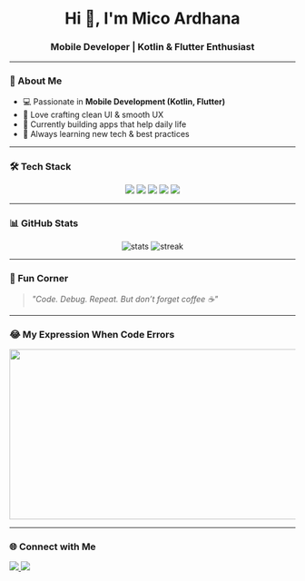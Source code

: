 <h1 align="center">Hi 👋, I'm Mico Ardhana</h1>
<h3 align="center">Mobile Developer | Kotlin & Flutter Enthusiast</h3>

---

### 🌸 About Me  
- 💻 Passionate in **Mobile Development (Kotlin, Flutter)**  
- 🎨 Love crafting clean UI & smooth UX  
- 🚀 Currently building apps that help daily life  
- 🌱 Always learning new tech & best practices  

---

### 🛠️ Tech Stack  
<p align="center">
  <img src="https://img.shields.io/badge/Kotlin-7F52FF?style=for-the-badge&logo=kotlin&logoColor=white"/>
  <img src="https://img.shields.io/badge/Flutter-02569B?style=for-the-badge&logo=flutter&logoColor=white"/>
  <img src="https://img.shields.io/badge/Dart-0175C2?style=for-the-badge&logo=dart&logoColor=white"/>
  <img src="https://img.shields.io/badge/Firebase-FFCA28?style=for-the-badge&logo=firebase&logoColor=black"/>
  <img src="https://img.shields.io/badge/GitHub-181717?style=for-the-badge&logo=github&logoColor=white"/>
</p>

---

### 📊 GitHub Stats
<p align="center">
  <img src="https://github-readme-stats.vercel.app/api?username=micoardhana090701&show_icons=true&theme=tokyonight" alt="stats"/>
  <img src="https://github-readme-streak-stats.herokuapp.com/?user=micoardhana090701&theme=tokyonight" alt="streak"/>
</p>

---

### 🎵 Fun Corner
> *"Code. Debug. Repeat. But don’t forget coffee ☕"*  

---

### 😂 My Expression When Code Errors
<p align="center">
  <img src="https://media0.giphy.com/media/v1.Y2lkPTc5MGI3NjExMnN3b3oyNml3Y3hsbWZ4cXU4a25sdnF5cGtoMG1mOWpocHF6MDNqMCZlcD12MV9pbnRlcm5hbF9naWZfYnlfaWQmY3Q9Zw/rWq6jZ0yNkMit0VfoW/giphy.gif" width="600" height="300">
</p>

---

### 🌐 Connect with Me
<p align="left">
  <a href="https://linkedin.com/in/micoyumnaardhana" target="blank">
    <img src="https://img.shields.io/badge/LinkedIn-%230077B5.svg?&style=for-the-badge&logo=linkedin&logoColor=white" />
  </a>
  <a href="mailto:micoardhana@gmail.com">
    <img src="https://img.shields.io/badge/Gmail-D14836?style=for-the-badge&logo=gmail&logoColor=white" />
  </a>
</p>
